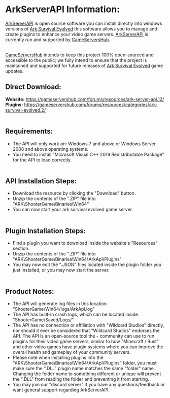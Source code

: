 # ArkServerAPI Information:

<a href="https://gameservershub.com/forums/resources/ark-server-api.12/">ArkServerAPI</a> is open source software you can install directly into windows versions of <a href="https://store.steampowered.com/app/346110/ARK_Survival_Evolved/">Ark Survival Evolved</a> this software allows you to manage and create plugins to enhance your video game servers. <a href="https://gameservershub.com/forums/resources/ark-server-api.12/">ArkServerAPI</a> is currently run and supported by <a href="https://gameservershub.com/forums">GameServersHub</a>.<br><br>

<a href="https://gameservershub.com/forums">GameServersHub</a> intends to keep this project 100% open-sourced and accessible to the public; we fully intend to ensure that the project is maintained and supported for future releases of <a href="https://store.steampowered.com/app/346110/ARK_Survival_Evolved/">Ark Survival Evolved</a> game updates.<br>

## Direct Download:

<b>Website:</b> https://gameservershub.com/forums/resources/ark-server-api.12/<br>
<b>Plugins:</b> https://gameservershub.com/forums/resources/categories/ark-survival-evolved.2/<br><br>

## Requirements:

- The API will only work on: Windows 7 and above or Windows Server 2008 and above operating systems.<br>
- You need to install "Microsoft Visual C++ 2019 Redistributable Package" for the API to load correctly.<br><br>

## API Installation Steps:

- Download the resource by clicking the "Download" button.<br>
- Unzip the contents of the ".ZIP" file into "ARK\ShooterGame\Binaries\Win64"<br>
- You can now start your ark survival evolved game server.<br><br>

## Plugin Installation Steps:

- Find a plugin you want to download inside the website's "Resources" section.<br>
- Unzip the contents of the ".ZIP" file into "ARK\ShooterGame\Binaries\Win64\ArkApi\Plugins"<br>
- You may now edit the ".JSON" files located inside the plugin folder you just installed, or you may now start the server.<br><br>

## Product Notes:

- The API will generate log files in this location "ShooterGame/Win64/logs/ArkApi.log"<br>
- The API has built-in crash logs, which can be located inside "ShooterGame/Saved/Logs/"<br>
- The API has no connection or affiliation with "Wildcard Studios" directly, nor should it ever be considered that "Wildcard Studios" endorses the API. The API is an open-source tool the - community can use to run plugins for their video game servers, similar to how "Minecraft / Rust" and other video games have plugin systems where you can improve the overall health and gameplay of your community servers.<br>
- Please note when installing plugins into the "ARK\ShooterGame\Binaries\Win64\ArkApi\Plugins" folder, you must make sure the ".DLL" plugin name matches the same "folder" name. Changing the folder name to something different or unique will prevent the ".DLL" from reading the folder and preventing it from starting.<br>
- You may join our "discord server" if you have any questions/feedback or want general support regarding ArkServerAPI.
